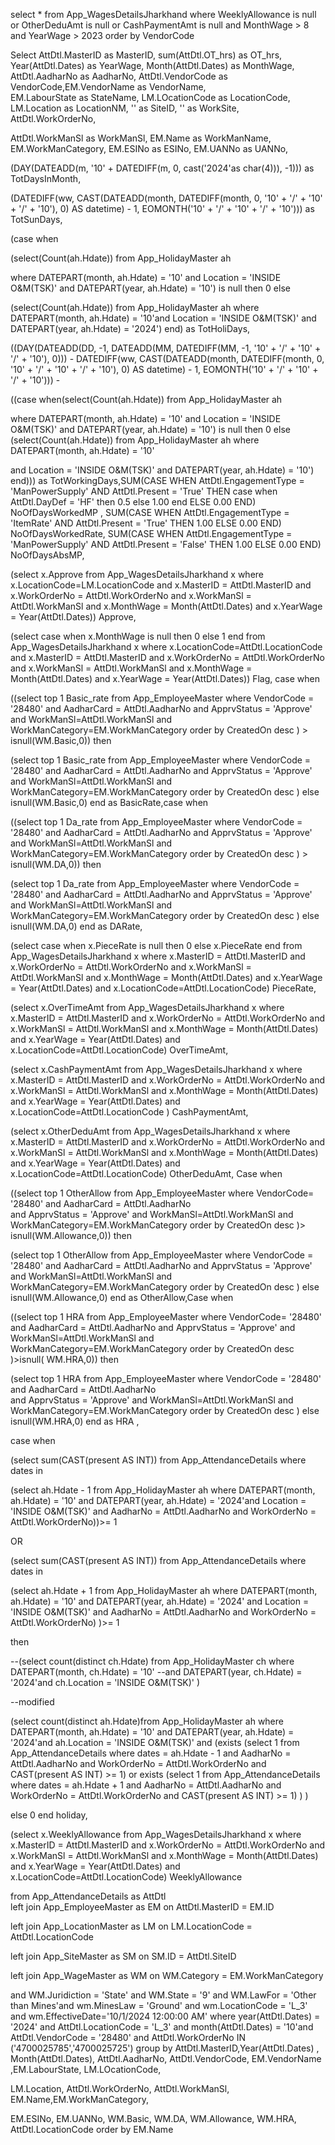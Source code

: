 
select * from App_WagesDetailsJharkhand where WeeklyAllowance is null or OtherDeduAmt is null or CashPaymentAmt is null and MonthWage > 8  and YearWage > 2023 order by VendorCode

Select  AttDtl.MasterID as MasterID,
sum(AttDtl.OT_hrs) as OT_hrs, Year(AttDtl.Dates) as YearWage, Month(AttDtl.Dates) as MonthWage,
AttDtl.AadharNo as AadharNo, AttDtl.VendorCode as VendorCode,EM.VendorName as VendorName,  
EM.LabourState as StateName, LM.LOcationCode as LocationCode,  LM.Location as LocationNM,   '' as SiteID, '' as WorkSite, AttDtl.WorkOrderNo,

AttDtl.WorkManSl as WorkManSl,   EM.Name as WorkManName, EM.WorkManCategory,  EM.ESINo as ESINo, 
EM.UANNo as UANNo,

(DAY(DATEADD(m, '10' + DATEDIFF(m, 0, cast('2024'as char(4))), -1))) as TotDaysInMonth,

(DATEDIFF(ww, CAST(DATEADD(month, DATEDIFF(month, 0, '10' + '/' + '10' + '/' + '10'), 0) AS datetime) - 1, EOMONTH('10' + '/' + '10' + '/' + '10'))) as TotSunDays,


(case when

(select(Count(ah.Hdate))  from App_HolidayMaster ah

where DATEPART(month, ah.Hdate) = '10' and Location = 'INSIDE O&M(TSK)' and DATEPART(year, ah.Hdate) = '10') is null then 0 else 

(select(Count(ah.Hdate))
from App_HolidayMaster ah where DATEPART(month, ah.Hdate) = '10'and Location = 'INSIDE O&M(TSK)'  and DATEPART(year, ah.Hdate) = '2024') end) 
as TotHoliDays,

((DAY(DATEADD(DD, -1, DATEADD(MM, DATEDIFF(MM, -1, '10' + '/' + '10' + '/' + '10'), 0))) - 
DATEDIFF(ww, CAST(DATEADD(month, DATEDIFF(month, 0, '10' + '/' + '10' + '/' + '10'), 0)  AS datetime) - 1,
EOMONTH('10' + '/' + '10' + '/' + '10'))) - 

((case when(select(Count(ah.Hdate)) from App_HolidayMaster ah 

where DATEPART(month, ah.Hdate) = '10'  and Location = 'INSIDE O&M(TSK)' and DATEPART(year, ah.Hdate) = '10') is null then 0 else 
(select(Count(ah.Hdate))  from App_HolidayMaster ah  where DATEPART(month, ah.Hdate) = '10'



and Location = 'INSIDE O&M(TSK)' and DATEPART(year, ah.Hdate) = '10') end)))  as TotWorkingDays,SUM(CASE WHEN AttDtl.EngagementType = 'ManPowerSupply'
AND AttDtl.Present = 'True' THEN  case when AttDtl.DayDef = 'HF' then 0.5 else 1.00 end ELSE 0.00 END) NoOfDaysWorkedMP ,
SUM(CASE WHEN AttDtl.EngagementType = 'ItemRate' AND AttDtl.Present = 'True' THEN 1.00 ELSE 0.00 END) NoOfDaysWorkedRate, 
SUM(CASE WHEN AttDtl.EngagementType = 'ManPowerSupply' AND AttDtl.Present = 'False' THEN 1.00 ELSE 0.00 END) NoOfDaysAbsMP,


(select x.Approve from App_WagesDetailsJharkhand x where x.LocationCode=LM.LocationCode and x.MasterID = AttDtl.MasterID 
and x.WorkOrderNo = AttDtl.WorkOrderNo and x.WorkManSl = AttDtl.WorkManSl and x.MonthWage = Month(AttDtl.Dates) 
and x.YearWage = Year(AttDtl.Dates)) Approve, 

(select case when x.MonthWage is null then 0 else 1 end from App_WagesDetailsJharkhand x 
where  x.LocationCode=AttDtl.LocationCode and  x.MasterID = AttDtl.MasterID and x.WorkOrderNo = AttDtl.WorkOrderNo 
and x.WorkManSl = AttDtl.WorkManSl and x.MonthWage = Month(AttDtl.Dates) and x.YearWage = Year(AttDtl.Dates)) Flag,
case when


((select top 1 Basic_rate from App_EmployeeMaster where VendorCode = '28480' and AadharCard = AttDtl.AadharNo 
and ApprvStatus = 'Approve' and WorkManSl=AttDtl.WorkManSl and WorkManCategory=EM.WorkManCategory order by CreatedOn desc ) > isnull(WM.Basic,0)) 
then

(select top 1 Basic_rate from App_EmployeeMaster where VendorCode = '28480' and AadharCard = AttDtl.AadharNo   and ApprvStatus = 'Approve' 
and WorkManSl=AttDtl.WorkManSl and WorkManCategory=EM.WorkManCategory order by CreatedOn desc   )
else isnull(WM.Basic,0) end as BasicRate,case when

((select top 1 Da_rate from App_EmployeeMaster 
where VendorCode = '28480' and AadharCard = AttDtl.AadharNo  and ApprvStatus = 'Approve' and WorkManSl=AttDtl.WorkManSl and WorkManCategory=EM.WorkManCategory 
order by CreatedOn desc  ) > isnull(WM.DA,0)) then


(select top 1 Da_rate from App_EmployeeMaster where VendorCode = '28480' and AadharCard = AttDtl.AadharNo
and ApprvStatus = 'Approve' and WorkManSl=AttDtl.WorkManSl and WorkManCategory=EM.WorkManCategory order by CreatedOn desc  ) 
else isnull(WM.DA,0) end as DARate,

(select case when x.PieceRate is null then 0 else x.PieceRate end from App_WagesDetailsJharkhand x 
where x.MasterID = AttDtl.MasterID and x.WorkOrderNo = AttDtl.WorkOrderNo and x.WorkManSl = AttDtl.WorkManSl and x.MonthWage = Month(AttDtl.Dates)
and x.YearWage = Year(AttDtl.Dates)  and x.LocationCode=AttDtl.LocationCode) PieceRate,

(select x.OverTimeAmt 
from App_WagesDetailsJharkhand x where x.MasterID = AttDtl.MasterID and x.WorkOrderNo = AttDtl.WorkOrderNo 
and x.WorkManSl = AttDtl.WorkManSl and x.MonthWage = Month(AttDtl.Dates)  and x.YearWage = Year(AttDtl.Dates) 
and x.LocationCode=AttDtl.LocationCode) OverTimeAmt,

(select x.CashPaymentAmt from App_WagesDetailsJharkhand x 
where x.MasterID = AttDtl.MasterID and x.WorkOrderNo = AttDtl.WorkOrderNo and x.WorkManSl = AttDtl.WorkManSl
and x.MonthWage = Month(AttDtl.Dates) and x.YearWage = Year(AttDtl.Dates) and x.LocationCode=AttDtl.LocationCode ) 
CashPaymentAmt,

(select x.OtherDeduAmt from App_WagesDetailsJharkhand x where x.MasterID = AttDtl.MasterID 
and x.WorkOrderNo = AttDtl.WorkOrderNo and x.WorkManSl = AttDtl.WorkManSl and x.MonthWage = Month(AttDtl.Dates) 
and x.YearWage = Year(AttDtl.Dates) and x.LocationCode=AttDtl.LocationCode) OtherDeduAmt,
Case when


((select top 1 OtherAllow from App_EmployeeMaster where VendorCode= '28480' and AadharCard = AttDtl.AadharNo  
and ApprvStatus = 'Approve' and WorkManSl=AttDtl.WorkManSl and WorkManCategory=EM.WorkManCategory order by CreatedOn desc   )> isnull(WM.Allowance,0)) 
then

(select top 1 OtherAllow from App_EmployeeMaster where VendorCode = '28480' and AadharCard = AttDtl.AadharNo   and ApprvStatus = 'Approve'
and WorkManSl=AttDtl.WorkManSl and WorkManCategory=EM.WorkManCategory order by CreatedOn desc  ) else isnull(WM.Allowance,0) 
end as OtherAllow,Case when

((select top 1 HRA from App_EmployeeMaster where VendorCode= '28480' and AadharCard = AttDtl.AadharNo and 
ApprvStatus = 'Approve' and WorkManSl=AttDtl.WorkManSl and WorkManCategory=EM.WorkManCategory order by CreatedOn desc  )>isnull( WM.HRA,0))
then

(select top 1 HRA from App_EmployeeMaster where VendorCode = '28480' and AadharCard = AttDtl.AadharNo  
and ApprvStatus = 'Approve' and WorkManSl=AttDtl.WorkManSl and WorkManCategory=EM.WorkManCategory order by CreatedOn desc ) else isnull(WM.HRA,0) 
end as HRA ,






case when


(select sum(CAST(present AS INT)) from App_AttendanceDetails where dates in 

(select ah.Hdate - 1 from App_HolidayMaster ah 
where DATEPART(month, ah.Hdate) = '10' and DATEPART(year, ah.Hdate) = '2024'and  Location = 'INSIDE O&M(TSK)' and AadharNo = AttDtl.AadharNo 
and WorkOrderNo = AttDtl.WorkOrderNo))>= 1 

OR

(select sum(CAST(present AS INT)) from App_AttendanceDetails where dates in 

(select ah.Hdate + 1 from App_HolidayMaster ah where DATEPART(month, ah.Hdate) = '10' and DATEPART(year, ah.Hdate) = '2024'
and Location = 'INSIDE O&M(TSK)' and AadharNo = AttDtl.AadharNo and WorkOrderNo = AttDtl.WorkOrderNo) )>= 1 

then 


--(select count(distinct ch.Hdate) from App_HolidayMaster ch where  DATEPART(month, ch.Hdate) = '10'
--and DATEPART(year, ch.Hdate) = '2024'and ch.Location = 'INSIDE O&M(TSK)' ) 

--modified

(select count(distinct ah.Hdate)from App_HolidayMaster ah where DATEPART(month, ah.Hdate) = '10' and DATEPART(year, ah.Hdate) = '2024'and ah.Location = 'INSIDE O&M(TSK)'
  and (exists 
    (select 1 from App_AttendanceDetails where dates = ah.Hdate - 1 and AadharNo = AttDtl.AadharNo and WorkOrderNo = AttDtl.WorkOrderNo and CAST(present AS INT) >= 1) 
    or exists
    (select 1 from App_AttendanceDetails where dates = ah.Hdate + 1 and AadharNo = AttDtl.AadharNo and WorkOrderNo = AttDtl.WorkOrderNo and CAST(present AS INT) >= 1)
       )
) 



else 0 end holiday,







(select x.WeeklyAllowance from App_WagesDetailsJharkhand x where x.MasterID = AttDtl.MasterID and x.WorkOrderNo = AttDtl.WorkOrderNo 
and x.WorkManSl = AttDtl.WorkManSl and x.MonthWage = Month(AttDtl.Dates)  and x.YearWage = Year(AttDtl.Dates)
and x.LocationCode=AttDtl.LocationCode) WeeklyAllowance                  

from App_AttendanceDetails as AttDtl  
left join App_EmployeeMaster as EM  on AttDtl.MasterID = EM.ID 

left join App_LocationMaster as LM on LM.LocationCode = AttDtl.LocationCode 


left join App_SiteMaster as SM on SM.ID = AttDtl.SiteID 

left join App_WageMaster as WM on WM.Category = EM.WorkManCategory 



and WM.Juridiction = 'State' and WM.State = '9' and WM.LawFor = 'Other than Mines'and wm.MinesLaw = 'Ground'
and wm.LocationCode = 'L_3'  and wm.EffectiveDate='10/1/2024 12:00:00 AM' where year(AttDtl.Dates) = '2024'
and AttDtl.LocationCode = 'L_3' and month(AttDtl.Dates) = '10'and AttDtl.VendorCode = '28480'
and AttDtl.WorkOrderNo IN 
('4700025785','4700025725')
group by AttDtl.MasterID,Year(AttDtl.Dates) , Month(AttDtl.Dates), AttDtl.AadharNo, AttDtl.VendorCode,  EM.VendorName ,EM.LabourState, LM.LOcationCode,

LM.Location, AttDtl.WorkOrderNo,     AttDtl.WorkManSl, EM.Name,EM.WorkManCategory, 

 EM.ESINo, EM.UANNo, WM.Basic, WM.DA, WM.Allowance, WM.HRA, AttDtl.LocationCode order by EM.Name  

